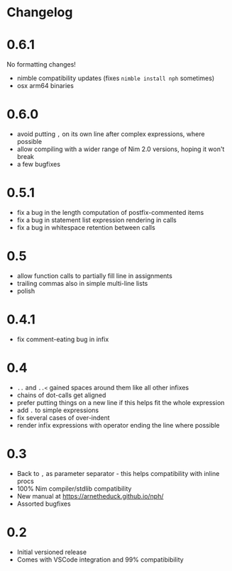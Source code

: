 # Changelog

# 0.6.1

No formatting changes!

* nimble compatibility updates (fixes `nimble install nph` sometimes)
* osx arm64 binaries

# 0.6.0

* avoid putting `,` on its own line after complex expressions, where possible
* allow compiling with a wider range of Nim 2.0 versions, hoping it won't break
* a few bugfixes

# 0.5.1

* fix a bug in the length computation of postfix-commented items
* fix a bug in statement list expression rendering in calls
* fix a bug in whitespace retention between calls

# 0.5

* allow function calls to partially fill line in assignments
* trailing commas also in simple multi-line lists
* polish

# 0.4.1

* fix comment-eating bug in infix

# 0.4

* `..` and `..<` gained spaces around them like all other infixes
* chains of dot-calls get aligned
* prefer putting things on a new line if this helps fit the whole expression
* add `.` to simple expressions
* fix several cases of over-indent
* render infix expressions with operator ending the line where possible

# 0.3

* Back to `,` as parameter separator - this helps compatibility with inline procs
* 100% Nim compiler/stdlib compatibility
* New manual at https://arnetheduck.github.io/nph/
* Assorted bugfixes

# 0.2

* Initial versioned release
* Comes with VSCode integration and 99% compatibibility

